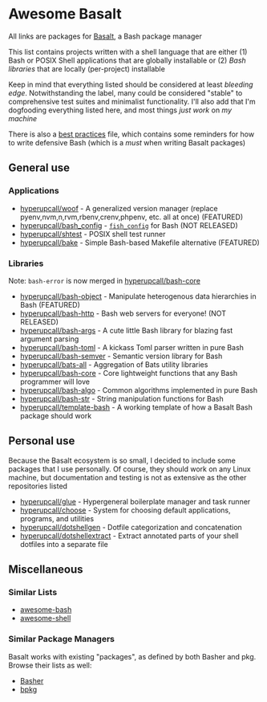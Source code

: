 # Awesome Basalt

All links are packages for [Basalt](https://github.com/hyperupcall/basalt), a Bash package manager

This list contains projects written with a shell language that are either (1) Bash or POSIX Shell applications that are globally installable or (2) _Bash libraries_ that are locally (per-project) installable

Keep in mind that everything listed should be considered at least _bleeding edge_. Notwithstanding the label, many could be considered "stable" to comprehensive test suites and minimalist functionality. I'll also add that I'm dogfooding everything listed here, and most things _just work_ on _my machine_

There is also a [best practices](./BEST_PRACTICES.md) file, which contains some reminders for how to write defensive Bash (which is a _must_ when writing Basalt packages)

## General use

### Applications

- [hyperupcall/woof](https://github.com/hyperupcall/woof) - A generalized version manager (replace pyenv,nvm,n,rvm,rbenv,crenv,phpenv, etc. all at once) (FEATURED)
- [hyperupcall/bash_config](https://github.com/hyperupcall/bash_config) - [`fish_config`](https://fishshell.com/docs/current/cmds/fish_config.html) for Bash (NOT RELEASED)
- [hyperupcall/shtest](https://github.com/hyperupcall/shtest) - POSIX shell test runner
- [hyperupcall/bake](https://github.com/hyperupcall/bake) - Simple Bash-based Makefile alternative (FEATURED)

### Libraries

Note: `bash-error` is now merged in [hyperupcall/bash-core](https://github.com/hyperupcall/bash-core)

- [hyperupcall/bash-object](https://github.com/hyperupcall/bash-object) - Manipulate heterogenous data hierarchies in Bash (FEATURED)
- [hyperupcall/bash-http](https://github.com/hyperupcall/bash-http) - Bash web servers for everyone! (NOT RELEASED)
- [hyperupcall/bash-args](https://github.com/hyperupcall/bash-args) - A cute little Bash library for blazing fast argument parsing
- [hyperupcall/bash-toml](https://github.com/hyperupcall/bash-toml) - A kickass Toml parser written in pure Bash
- [hyperupcall/bash-semver](https://github.com/hyperupcall/bash-semver) - Semantic version library for Bash
- [hyperupcall/bats-all](https://github.com/hyperupcall/bats-all) - Aggregation of Bats utility libraries
- [hyperupcall/bash-core](https://github.com/hyperupcall/bash-core) - Core lightweight functions that any Bash programmer will love
- [hyperupcall/bash-algo](https://github.com/hyperupcall/bash-algo) - Common algorithms implemented in pure Bash
- [hyperupcall/bash-str](https://github.com/hyperupcall/bash-str) - String manipulation functions for Bash
- [hyperupcall/template-bash](https://github.com/hyperupcall/template-bash) - A working template of how a Basalt Bash package should work

## Personal use

Because the Basalt ecosystem is so small, I decided to include some packages that I use personally. Of course, they should work on any Linux machine, but documentation and testing is not as extensive as the other repositories listed

- [hyperupcall/glue](https://github.com/hyperupcall/glue) - Hypergeneral boilerplate manager and task runner
- [hyperupcall/choose](https://github.com/hyperupcall/choose) - System for choosing default applications, programs, and utilities
- [hyperupcall/dotshellgen](https://github.com/hyperupcall/dotshellgen) - Dotfile categorization and concatenation
- [hyperupcall/dotshellextract](https://github.com/hyperupcall/dotshellextract) - Extract annotated parts of your shell dotfiles into a separate file

## Miscellaneous

### Similar Lists

- [awesome-bash](https://github.com/awesome-lists/awesome-bash)
- [awesome-shell](https://github.com/alebcay/awesome-shell)

### Similar Package Managers

Basalt works with existing "packages", as defined by both Basher and pkg. Browse their lists as well:

- [Basher](https://www.basher.it/package)
- [bpkg](https://bpkg.sh/packages/name)
